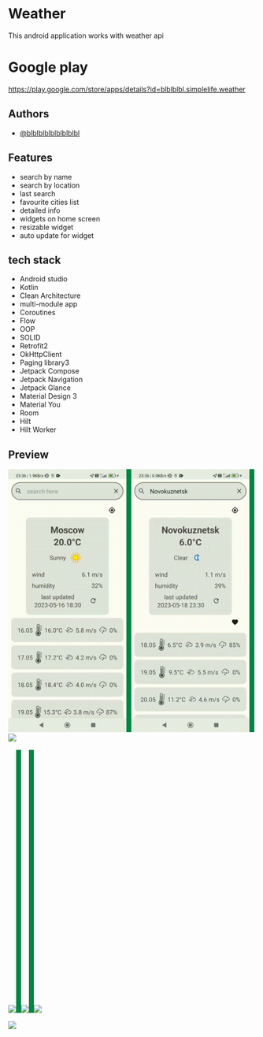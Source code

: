 

# Weather

This android application works with weather api

# Google play
https://play.google.com/store/apps/details?id=blblblbl.simplelife.weather

## Authors

- [@blblblblblblblblbl](https://github.com/blblblblblblblblbl)


## Features

- search by name
- search by location
- last search
- favourite cities list
- detailed info
- widgets on home screen
- resizable widget
- auto update for widget



## tech stack
- Android studio
- Kotlin
- Clean Architecture
- multi-module app
- Coroutines 
- Flow
- OOP
- SOLID
- Retrofit2
- OkHttpClient
- Paging library3
- Jetpack Compose
- Jetpack Navigation
- Jetpack Glance
- Material Design 3
- Material You
- Room
- Hilt
- Hilt Worker



## Preview

<img src="https://github.com/blblblblblblblblbl/weather-app-public/blob/main/gifs/main.gif" width = 240><img src="https://github.com/blblblblblblblblbl/weather-app-public/blob/main/gifs/divider.png" width = 10 height = 534><img src="https://github.com/blblblblblblblblbl/weather-app-public/blob/main/gifs/main_location.gif" width = 240><img src="https://github.com/blblblblblblblblbl/weather-app-public/blob/main/gifs/divider.png" width = 10 height = 534><img src="https://github.com/blblblblblblblblbl/weather-app-public/blob/main/gifs/main_weather.gif" width = 240>

<img src="https://github.com/blblblblblblblblbl/weather-app-public/blob/main/gifs/cities.gif" width = 240><img src="https://github.com/blblblblblblblblbl/weather-app-public/blob/main/gifs/divider.png" width = 10 height = 534><img src="https://github.com/blblblblblblblblbl/weather-app-public/blob/main/gifs/settings_theme.gif" width = 240><img src="https://github.com/blblblblblblblblbl/weather-app-public/blob/main/gifs/divider.png" width = 10 height = 534><img src="https://github.com/blblblblblblblblbl/weather-app-public/blob/main/gifs/settings_weather.gif" width = 240>


<img src="https://github.com/blblblblblblblblbl/weather-app-public/blob/main/gifs/widget.gif" width = 240>


